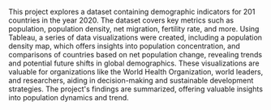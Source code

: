 This project explores a dataset containing demographic indicators for 201 countries in the year 2020. The dataset covers key metrics such as population, population density, net migration, fertility rate, and more. Using Tableau, a series of data visualizations were created, including a population density map, which offers insights into population concentration, and comparisons of countries based on net population change, revealing trends and potential future shifts in global demographics. These visualizations are valuable for organizations like the World Health Organization, world leaders, and researchers, aiding in decision-making and sustainable development strategies. The project's findings are summarized, offering valuable insights into population dynamics and trend.
